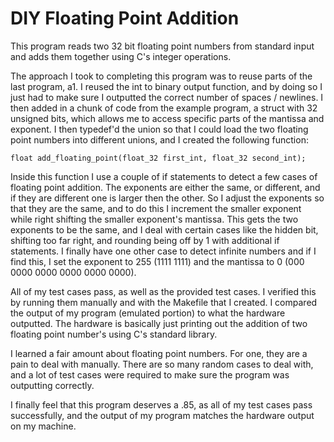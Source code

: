 DIY Floating Point Addition
===========================
This program reads two 32 bit floating point numbers from standard input
and adds them together using C's integer operations.

The approach I took to completing this program was to reuse parts of the last
program, a1. I reused the int to binary output function, and by doing so
I just had to make sure I outputted the correct number of spaces / newlines.
I then added in a chunk of code from the example program, a struct with
32 unsigned bits, which allows me to access specific parts of the mantissa and
exponent. I then typedef'd the union so that I could load the two floating
point numbers into different unions, and I created the following function:

`
	float add_floating_point(float_32 first_int, float_32 second_int);
`

Inside this function I use a couple of if statements to detect a few cases
of floating point addition. The exponents are either the same, or different,
and if they are different one is larger then the other. So I adjust the
exponents so that they are the same, and to do this I increment the smaller
exponent while right shifting the smaller exponent's mantissa. This gets the
two exponents to be the same, and I deal with certain cases like the hidden bit,
shifting too far right, and rounding being off by 1 with additional if
statements.
I finally have one other case to detect infinite numbers and if I find this,
I set the exponent to 255 (1111 1111) and  the mantissa to
0 (000 0000 0000 0000 0000 0000).

All of my test cases pass, as well as the provided test cases. I verified this
by running them manually and with the Makefile that I created. I compared the
output of my program (emulated portion) to what the hardware outputted.
The hardware is basically just printing out the addition of two floating point
number's using C's standard library.

I learned a fair amount about floating point numbers. For one, they are a pain
to deal with manually. There are so many random cases to deal with, and a lot of
test cases were required to make sure the program was outputting correctly.

I finally feel that this program deserves a .85, as all of my test cases pass
successfully, and the output of my program matches the hardware output on my
machine.
